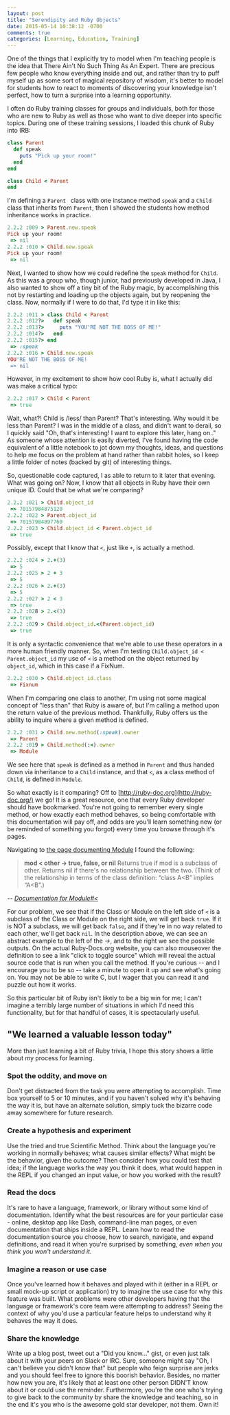 ```yaml
---
layout: post
title: "Serendipity and Ruby Objects"
date: 2015-05-14 10:38:12 -0700
comments: true
categories: [Learning, Education, Training]
---
```

One of the things that I explicitly try to model when I'm teaching people is the idea that There Ain't No Such Thing As An Expert. <!-- more -->There are precious few people who know everything inside and out, and rather than try to puff myself up as some sort of magical repository of wisdom, it's better to model for students how to react to moments of discovering your knowledge isn't perfect, how to turn a surprise into a learning opportunity.

I often do Ruby training classes for groups and individuals, both for those who are new to Ruby as well as those who want to dive deeper into specific topics. During one of these training sessions, I loaded this chunk of Ruby into IRB:

```ruby
class Parent
  def speak
    puts "Pick up your room!"
  end
end

class Child < Parent
end
```

I'm defining a `Parent ` class with one instance method `speak` and a `Child` class that inherits from `Parent`, then I showed the students how method inheritance works in practice.

```ruby
2.2.2 :009 > Parent.new.speak
Pick up your room!
 => nil
2.2.2 :010 > Child.new.speak
Pick up your room!
 => nil
```

Next, I wanted to show how we could redefine the `speak` method for `Child`. As this was a group who, though junior, had previously developed in Java, I also wanted to show off a tiny bit of the Ruby magic, by accomplishing this not by restarting and loading up the objects again, but by reopening the class. Now, normally if I were to do that, I'd type it in like this:

```ruby
2.2.2 :011 > class Child < Parent
2.2.2 :012?>   def speak
2.2.2 :013?>     puts "YOU'RE NOT THE BOSS OF ME!"
2.2.2 :014?>   end
2.2.2 :015?> end
 => :speak
2.2.2 :016 > Child.new.speak
YOU'RE NOT THE BOSS OF ME!
 => nil
```

However, in my excitement to show how cool Ruby is, what I actually did was make a critical typo:

```ruby
2.2.2 :017 > Child < Parent
 => true
```

Wait, what?! Child is /less/ than Parent? That's interesting. Why would it be less than Parent? I was in the middle of a class, and didn't want to derail, so I quickly said "Oh, that's interesting! I want to explore this later, hang on.." As someone whose attention is easily diverted, I've found having the code equivalent of a little notebook to jot down my thoughts, ideas, and questions to help me focus on the problem at hand rather than rabbit holes, so I keep a little folder of notes (backed by git) of interesting things.

So, questionable code captured, I as able to return to it later that evening. What was going on? Now, I know that all objects in Ruby have their own unique ID. Could that be what we're comparing?

```ruby
2.2.2 :021 > Child.object_id
 => 70157984875120
2.2.2 :022 > Parent.object_id
 => 70157984897760
2.2.2 :023 > Child.object_id < Parent.object_id
 => true
```

Possibly, except that I know that `<`, just like `+`, is actually a method.

```ruby
2.2.2 :024 > 2.+(3)
 => 5
2.2.2 :025 > 2 + 3
 => 5
2.2.2 :026 > 2.+(3)
 => 5
2.2.2 :027 > 2 < 3
 => true
2.2.2 :028 > 2.<(3)
 => true
2.2.2 :029 > Child.object_id.<(Parent.object_id)
 => true
```

It is only a syntactic convenience that we're able to use these operators in a more human friendly manner. So, when I'm testing `Child.object_id < Parent.object_id` my use of `<` is a method on the object returned by `object_id`, which in this case if a FixNum.

```ruby
2.2.2 :030 > Child.object_id.class
 => Fixnum
```

When I'm comparing one class to another, I'm using not some magical concept of "less than" that Ruby is aware of, but I'm calling a method upon the return value of the previous method. Thankfully, Ruby offers us the ability to inquire where a given method is defined.

```ruby
2.2.2 :031 > Child.new.method(:speak).owner
 => Parent
2.2.2 :019 > Child.method(:<).owner
 => Module
```

We see here that `speak` is defined as a method in `Parent` and thus handed down via inheritance to a `Child` instance, and that `<`, as a class method of `Child`, is defined in `Module`.

So what exactly is it comparing? Off to [http://ruby-doc.org](http://ruby-doc.org/) we go! It is a great resource, one that every Ruby developer should have bookmarked. You're not going to remember every single method, or how exactly each method behaves, so being comfortable with this documentation will pay off, and odds are you'll learn something new (or be reminded of something you forgot) every time you browse through it's pages.

Navigating to [the page documenting Module](http://ruby-doc.org/core-2.2.2/Module.html) I found the following:


>**mod < other → true, false, or nil**
Returns true if mod is a subclass of other. Returns nil if there's no relationship between the two. (Think of the relationship in terms of the class definition: “class A<B” implies “A<B”.)

*-- [Documentation for Module#<](http://ruby-doc.org/core-2.2.2/Module.html#method-i-3C)*

For our problem, we see that if the Class or Module on the left side of `<` is a subclass of the Class or Module on the right side, we will get back `true`. If it is NOT a subclass, we will get back `false`, and if they're in no way related to each other, we'll get back `nil`. In the description above, we can see an abstract example to the left of the *→*, and to the right we see the possible outputs. On the actual Ruby-Docs.org website, you can also mouseover the definition to see a link "click to toggle source" which will reveal the actual source code that is run when you call the method. If you're curious -- and I encourage you to be so -- take a minute to open it up and see what's going on. You may not be able to write C, but I wager that you can read it and puzzle out how it works.

So this particular bit of Ruby isn't likely to be a big win for me; I can't imagine a terribly large number of situations in which I'd need this functionality, but for that handful of cases, it is spectacularly useful. 

## "We learned a valuable lesson today"

More than just learning a bit of Ruby trivia, I hope this story shows a little about my process for learning.

### Spot the oddity, and move on
Don't get distracted from the task you were attempting to accomplish. Time box yourself to 5 or 10 minutes, and if you haven't solved why it's behaving the way it is, but have an alternate solution, simply tuck the bizarre code away somewhere for future research.

### Create a hypothesis and experiment
Use the tried and true Scientific Method. Think about the language you're working in normally behaves; what causes similar effects? What might be the behavior, given the outcome? Then consider how you could test that idea; if the language works the way you think it does, what would happen in the REPL if you changed an input value, or how you worked with the result?

### Read the docs
It's rare to have a language, framework, or library without some kind of documentation. Identify what the best resources are for your particular case - online, desktop app like Dash, command-line man pages, or even documentation that ships inside a REPL. Learn how to read the documentation source you choose, how to search, navigate, and expand definitions, and read it when you're surprised by something, *even when you think you won't understand it.*

### Imagine a reason or use case
Once you've learned how it behaves and played with it (either in a REPL or small mock-up script or application) try to imagine the use case for why this feature was built. What problems were other developers having that the language or framework's core team were attempting to address? Seeing the context of why you'd use a particular feature helps to understand why it behaves the way it does.

### Share the knowledge
Write up a blog post, tweet out a "Did you know..." gist, or even just talk about it with your peers on Slack or IRC. Sure, someone might say "Oh, I can't believe you didn't know that" but people who feign surprise are jerks and you should feel free to ignore this boorish behavior. Besides, no matter how new you are, it's likely that at least one other person DIDN'T know about it or could use the reminder. Furthermore, you're the one who's trying to give back to the community by share the knowledge and teaching, so in the end it's you who is the awesome gold star developer, not them. Own it!



















